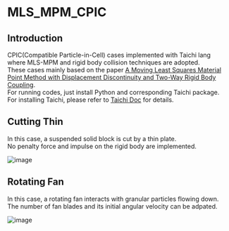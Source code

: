 # MLS_MPM_CPIC
## Introduction
CPIC(Compatible Particle-in-Cell) cases implemented with Taichi lang where MLS-MPM and rigid body collision techniques are adopted.  
These cases mainly based on the paper [A Moving Least Squares Material Point Method with Displacement
Discontinuity and Two-Way Rigid Body Coupling](https://github.com/Zhijie-YU/MLS_MPM_CPIC/blob/main/2018_mlsmpm.pdf).  
For running codes, just install Python and corresponding Taichi package.  
For installing Taichi, please refer to [Taichi Doc](https://taichi.readthedocs.io/en/stable/) for details.

## Cutting Thin
In this case, a suspended solid block is cut by a thin plate.  
No penalty force and impulse on the rigid body are implemented.  

![image](https://github.com/Zhijie-YU/MLS_MPM_CPIC/blob/main/figures/cut.gif)

## Rotating Fan
In this case, a rotating fan interacts with granular particles flowing down.  
The number of fan blades and its initial angular velocity can be adpated. 

![image](https://github.com/Zhijie-YU/MLS_MPM_CPIC/blob/main/figures/fan.gif)

